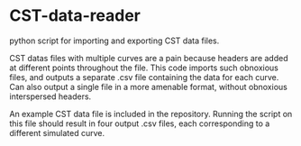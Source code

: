 # CST-data-reader
python script for importing and exporting CST data files.

CST datas files with multiple curves are a pain because headers are 
added at different points throughout the file. This code imports such 
obnoxious files, and outputs a separate .csv file containing the data for each curve.
Can also output a single file in a more amenable format, without obnoxious interspersed headers. 

An example CST data file is included in the repository. Running the 
script on this file should result in four output .csv files, each 
corresponding to a different simulated curve.
